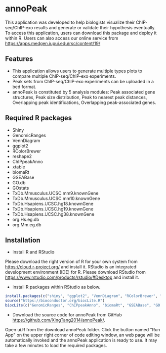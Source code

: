 # annoPeak
This application was developed to help biologists visualize their ChIP-seq/ChIP-exo results and generate or validate their hypothesis eventually. To access this application, users can download this package and deploy it within R. Users can also access our online service from https://apps.medgen.iupui.edu/rsc/content/19/

## Features
* This application allows users to generate multiple types plots to compare multiple ChIP-seq/ChIP-exo experiments. 
* Peak sets from ChIP-seq/ChIP-exo experiments can be uploaded in a bed format. 
* annoPeak is constituted by 5 analysis modules: Peak associated gene structures, Peak size distribution, Peak to nearest peak distances, Overlapping peak identifications, Overlapping peak-associated genes.

## Required R packages
* Shiny
* GenomicRanges 
* VennDiagram
* ggplot2
* RColorBrewer
* reshape2
* ChIPpeakAnno 
* xtable
* biomaRt 
* GSEABase 
* GO.db 
* GOstats
* TxDb.Mmusculus.UCSC.mm9.knownGene
* TxDb.Mmusculus.UCSC.mm10.knownGene
* TxDb.Hsapiens.UCSC.hg18.knownGene
* TxDb.Hsapiens.UCSC.hg19.knownGene
* TxDb.Hsapiens.UCSC.hg38.knownGene
* org.Hs.eg.db 
* org.Mm.eg.db 

## Installation
* Install R and RStudio

Please download the right version of R for your own system from https://cloud.r-project.org/ and install it. 
RStudio is an integrated development environment (IDE) for R. Please download RStudio from https://www.rstudio.com/products/rstudio/#Desktop and install it.
* Install R packages within RStudio as below.
```r
install.packages(c("shiny", "ggplot2", "VennDiagram", "RColorBrewer", "reshape2", "xtable", "gplots", "RMySQL"))
source("https://bioconductor.org/biocLite.R")
biocLite(c("GenomicRanges", "ChIPpeakAnno", "biomaRt", "GSEABase", "GO.db", "GOstats", "TxDb.Mmusculus.UCSC.mm9.knownGene", "TxDb.Mmusculus.UCSC.mm10.knownGene", "TxDb.Hsapiens.UCSC.hg18.knownGene", "TxDb.Hsapiens.UCSC.hg19.knownGene", "TxDb.Hsapiens.UCSC.hg38.knownGene", "org.Hs.eg.db", "org.Mm.eg.db"))
```
* Download the source code for annoPeak from GitHub https://github.com/XingTang2014/annoPeak/.

Open ui.R from the download annoPeak folder. Click the button named "Run App" on the upper right corner of code editing window, an web page will be automatically invoked and the annoPeak application is ready to use. It may take a few minutes to load the required packages. 
